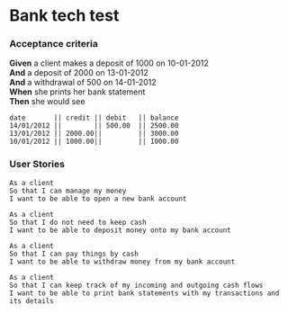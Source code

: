 # Bank tech test

### Acceptance criteria

**Given** a client makes a deposit of 1000 on 10-01-2012  
**And** a deposit of 2000 on 13-01-2012  
**And** a withdrawal of 500 on 14-01-2012  
**When** she prints her bank statement  
**Then** she would see  

```
date       || credit || debit   || balance
14/01/2012 ||        || 500.00  || 2500.00
13/01/2012 || 2000.00||         || 3000.00
10/01/2012 || 1000.00||         || 1000.00
```

### User Stories

```  
As a client  
So that I can manage my money    
I want to be able to open a new bank account  

As a client  
So that I do not need to keep cash  
I want to be able to deposit money onto my bank account  

As a client  
So that I can pay things by cash  
I want to be able to withdraw money from my bank account  

As a client  
So that I can keep track of my incoming and outgoing cash flows  
I want to be able to print bank statements with my transactions and its details  
```  
  

